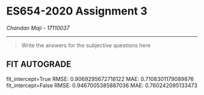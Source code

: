 # ES654-2020 Assignment 3

*Chandan Maji* - *17110037*

------

> Write the answers for the subjective questions here


## FIT AUTOGRADE
fit_intercept=True
RMSE:  0.9069295672718122
MAE:  0.7108301179089876
<br>
fit_intercept=False
RMSE:  0.9467005385887036
MAE:  0.760242095133473
